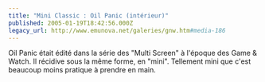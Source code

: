 ```yaml
---
title: "Mini Classic : Oil Panic (intérieur)"
published: 2005-01-19T18:42:56.000Z
legacy_url: http://www.emunova.net/galeries/gnw.htm#media-186
---
```

Oil Panic était édité dans la série des "Multi Screen" à l'époque des Game & Watch. Il récidive sous la même forme, en "mini". Tellement mini que c'est beaucoup moins pratique à prendre en main.